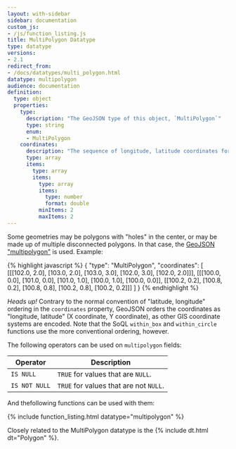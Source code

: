 ```yaml
---
layout: with-sidebar
sidebar: documentation
custom_js:
- /js/function_listing.js 
title: MultiPolygon Datatype
type: datatype
versions:
- 2.1
redirect_from:
- /docs/datatypes/multi_polygon.html
datatype: multipolygon
audience: documentation
definition:
  type: object
  properties: 
    type: 
      description: "The GeoJSON type of this object, `MultiPolygon`"
      type: string
      enum: 
      - MultiPolygon
    coordinates: 
      description: "The sequence of longitude, latitude coordinates for this MultiPolygon, in WGS84"
      type: array
      items: 
        type: array
        items: 
          type: array
          items: 
            type: number
            format: double
          minItems: 2
          maxItems: 2
---
```


Some geometries may be polygons with "holes" in the center, or may be made up of multiple disconnected polygons. In that case, the [GeoJSON "multipolygon"](https://geojson.org/geojson-spec.html#multipolygon) is used. Example:

{% highlight javascript %}
{ 
  "type": "MultiPolygon",
  "coordinates": [
    [[[102.0, 2.0], [103.0, 2.0], [103.0, 3.0], [102.0, 3.0], [102.0, 2.0]]],
    [[[100.0, 0.0], [101.0, 0.0], [101.0, 1.0], [100.0, 1.0], [100.0, 0.0]],
     [[100.2, 0.2], [100.8, 0.2], [100.8, 0.8], [100.2, 0.8], [100.2, 0.2]]]
  ]
}
{% endhighlight %}

<div class="alert alert-info">
  <em>Heads up!</em> Contrary to the normal convention of "latitude, longitude" ordering in the <code>coordinates</code> property, GeoJSON orders the coordinates as "longitude, latitude" (X coordinate, Y coordinate), as other GIS coordinate systems are encoded. Note that the SoQL <code>within_box</code> and <code>within_circle</code> functions use the more conventional ordering, however.
</div>

The following operators can be used on `multipolygon` fields: 

| Operator     | Description                            |
| ---           | ---                                    |
| `IS NULL`     | `TRUE` for values that are `NULL`.     |
| `IS NOT NULL` | `TRUE` for values that are not `NULL`. |

And thefollowing functions can be used with them:

{% include function_listing.html datatype="multipolygon" %}

Closely related to the MultiPolygon datatype is the {% include dt.html dt="Polygon" %}. 
